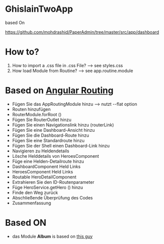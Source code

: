 # GhislainTwoApp

based On 

https://github.com/mohdrashid/PaperAdmin/tree/master/src/app/dashboard

# How to?
1. How to import a .css file in .css File? --> see styles.css
2. How load Module from Routine? --> see app.routine.module

# Based on [Angular Routing](https://angular.io/tutorial/toh-pt5)
* Fügen Sie das AppRoutingModule hinzu --> nutzt --flat option
* Routen hinzufügen
* RouterModule.forRoot ()
* Fügen Sie RouterOutlet hinzu
* Fügen Sie einen Navigationslink hinzu (routerLink)
* Fügen Sie eine Dashboard-Ansicht hinzu
* Fügen Sie die Dashboard-Route hinzu
* Fügen Sie eine Standardroute hinzu
* Fügen Sie der Shell einen Dashboard-Link hinzu
* Navigieren zu Heldendetails
* Lösche Helddetails von HeroesComponent
* Füge eine Helden-Detailroute hinzu
* DashboardComponent Held Links
* HeroesComponent Held Links
* Routable HeroDetailComponent
* Extrahieren Sie den ID-Routenparameter
* Füge HeroService.getHero () hinzu
* Finde den Weg zurück
* Abschließende Überprüfung des Codes
* Zusammenfassung

# Based ON
* das Module <b>Album</b> is based on [this guy](https://github.com/RickStrahl/AlbumViewerVNext/blob/master/src/AlbumViewerAngular/src/app/albums/albumList.html)







 

